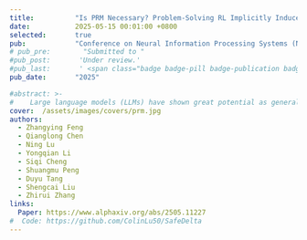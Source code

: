```yaml
---
title:          "Is PRM Necessary? Problem-Solving RL Implicitly Induces PRM Capability in LLMs"
date:           2025-05-15 00:01:00 +0800
selected:       true
pub:            "Conference on Neural Information Processing Systems (NeurIPS)"
# pub_pre:        "Submitted to "
#pub_post:       'Under review.'
#pub_last:       ' <span class="badge badge-pill badge-publication badge-success">Spotlight</span>'
pub_date:       "2025"

#abstract: >-
#    Large language models (LLMs) have shown great potential as general-purpose AI assistants across various domains. To fully leverage this potential in specific applications, many companies provide fine-tuning API services, enabling users to upload their own data for LLM customization. However, fine-tuning services introduce a new safety threat: user-uploaded data, whether harmful or benign, can break the model's alignment, leading to unsafe outputs. Moreover, existing defense methods struggle to address the diversity of fine-tuning datasets (e.g., varying sizes, tasks), often sacrificing utility for safety or vice versa. To address this issue, we propose Safe Delta, a safety-aware post-training defense method that adjusts the delta parameters (i.e., the parameter change before and after fine-tuning). Specifically, Safe Delta estimates the safety degradation, selects delta parameters to maximize utility while limiting overall safety loss, and applies a safety compensation vector to mitigate residual safety loss. Through extensive experiments on four diverse datasets with varying settings, our approach consistently preserves safety while ensuring that the utility gain from benign datasets remains unaffected.  
cover:  /assets/images/covers/prm.jpg
authors:
  - Zhangying Feng
  - Qianglong Chen
  - Ning Lu
  - Yongqian Li
  - Siqi Cheng
  - Shuangmu Peng
  - Duyu Tang
  - Shengcai Liu
  - Zhirui Zhang
links:
  Paper: https://www.alphaxiv.org/abs/2505.11227
#  Code: https://github.com/ColinLu50/SafeDelta
---
```

